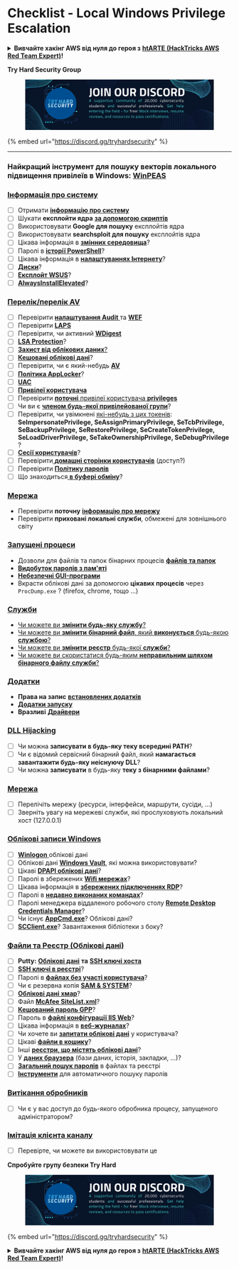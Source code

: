 # Checklist - Local Windows Privilege Escalation

<details>

<summary><strong>Вивчайте хакінг AWS від нуля до героя з</strong> <a href="https://training.hacktricks.xyz/courses/arte"><strong>htARTE (HackTricks AWS Red Team Expert)</strong></a><strong>!</strong></summary>

Інші способи підтримки HackTricks:

* Якщо ви хочете побачити вашу **компанію рекламовану на HackTricks** або **завантажити HackTricks у PDF-форматі**, перевірте [**ПЛАНИ ПІДПИСКИ**](https://github.com/sponsors/carlospolop)!
* Отримайте [**офіційний PEASS & HackTricks мерч**](https://peass.creator-spring.com)
* Відкрийте для себе [**Сім'ю PEASS**](https://opensea.io/collection/the-peass-family), нашу колекцію ексклюзивних [**NFT**](https://opensea.io/collection/the-peass-family)
* **Приєднуйтесь до** 💬 [**групи Discord**](https://discord.gg/hRep4RUj7f) або [**групи телеграм**](https://t.me/peass) або **слідкуйте** за нами на **Twitter** 🐦 [**@carlospolopm**](https://twitter.com/hacktricks\_live)**.**
* **Поділіться своїми хакерськими трюками, надсилайте PR до** [**HackTricks**](https://github.com/carlospolop/hacktricks) **та** [**HackTricks Cloud**](https://github.com/carlospolop/hacktricks-cloud) **репозиторіїв на GitHub**.

</details>

**Try Hard Security Group**

<figure><img src="../.gitbook/assets/telegram-cloud-document-1-5159108904864449420.jpg" alt=""><figcaption></figcaption></figure>

{% embed url="https://discord.gg/tryhardsecurity" %}

***

### **Найкращий інструмент для пошуку векторів локального підвищення привілеїв в Windows:** [**WinPEAS**](https://github.com/carlospolop/privilege-escalation-awesome-scripts-suite/tree/master/winPEAS)

### [Інформація про систему](windows-local-privilege-escalation/#system-info)

* [ ] Отримати [**інформацію про систему**](windows-local-privilege-escalation/#system-info)
* [ ] Шукати **експлойти ядра** [**за допомогою скриптів**](windows-local-privilege-escalation/#version-exploits)
* [ ] Використовувати **Google для пошуку** експлойтів ядра
* [ ] Використовувати **searchsploit для пошуку** експлойтів ядра
* [ ] Цікава інформація в [**змінних середовища**](windows-local-privilege-escalation/#environment)?
* [ ] Паролі в [**історії PowerShell**](windows-local-privilege-escalation/#powershell-history)?
* [ ] Цікава інформація в [**налаштуваннях Інтернету**](windows-local-privilege-escalation/#internet-settings)?
* [ ] [**Диски**](windows-local-privilege-escalation/#drives)?
* [ ] [**Експлойт WSUS**](windows-local-privilege-escalation/#wsus)?
* [ ] [**AlwaysInstallElevated**](windows-local-privilege-escalation/#alwaysinstallelevated)?

### [Перелік/перелік AV](windows-local-privilege-escalation/#enumeration)

* [ ] Перевірити [**налаштування Audit** ](windows-local-privilege-escalation/#audit-settings)та [**WEF**](windows-local-privilege-escalation/#wef)
* [ ] Перевірити [**LAPS**](windows-local-privilege-escalation/#laps)
* [ ] Перевірити, чи активний [**WDigest**](windows-local-privilege-escalation/#wdigest)
* [ ] [**LSA Protection**](windows-local-privilege-escalation/#lsa-protection)?
* [ ] [**Захист від облікових даних**](windows-local-privilege-escalation/#credentials-guard)[?](windows-local-privilege-escalation/#cached-credentials)
* [ ] [**Кешовані облікові дані**](windows-local-privilege-escalation/#cached-credentials)?
* [ ] Перевірити, чи є який-небудь [**AV**](https://github.com/carlospolop/hacktricks/blob/ua/windows-hardening/windows-av-bypass/README.md)
* [ ] [**Політика AppLocker**](https://github.com/carlospolop/hacktricks/blob/ua/windows-hardening/authentication-credentials-uac-and-efs/README.md#applocker-policy)?
* [ ] [**UAC**](https://github.com/carlospolop/hacktricks/blob/ua/windows-hardening/authentication-credentials-uac-and-efs/uac-user-account-control/README.md)
* [ ] [**Привілеї користувача**](windows-local-privilege-escalation/#users-and-groups)
* [ ] Перевірити [**поточні** привілеї користувача **privileges**](windows-local-privilege-escalation/#users-and-groups)
* [ ] Чи ви є [**членом будь-якої привілейованої групи**](windows-local-privilege-escalation/#privileged-groups)?
* [ ] Перевірити, чи увімкнені [які-небудь з цих токенів](windows-local-privilege-escalation/#token-manipulation): **SeImpersonatePrivilege, SeAssignPrimaryPrivilege, SeTcbPrivilege, SeBackupPrivilege, SeRestorePrivilege, SeCreateTokenPrivilege, SeLoadDriverPrivilege, SeTakeOwnershipPrivilege, SeDebugPrivilege** ?
* [ ] [**Сесії користувачів**](windows-local-privilege-escalation/#logged-users-sessions)?
* [ ] Перевірити[ **домашні сторінки користувачів**](windows-local-privilege-escalation/#home-folders) (доступ?)
* [ ] Перевірити [**Політику паролів**](windows-local-privilege-escalation/#password-policy)
* [ ] Що знаходиться[ **в буфері обміну**](windows-local-privilege-escalation/#get-the-content-of-the-clipboard)?

### [Мережа](windows-local-privilege-escalation/#network)

* Перевірити **поточну** [**інформацію про мережу**](windows-local-privilege-escalation/#network)
* Перевірити **приховані локальні служби**, обмежені для зовнішнього світу

### [Запущені процеси](windows-local-privilege-escalation/#running-processes)

* Дозволи для файлів та папок бінарних процесів [**файлів та папок**](windows-local-privilege-escalation/#file-and-folder-permissions)
* [**Видобуток паролів з пам'яті**](windows-local-privilege-escalation/#memory-password-mining)
* [**Небезпечні GUI-програми**](windows-local-privilege-escalation/#insecure-gui-apps)
* Вкрасти облікові дані за допомогою **цікавих процесів** через `ProcDump.exe` ? (firefox, chrome, тощо ...)

### [Служби](windows-local-privilege-escalation/#services)

* [Чи можете ви **змінити будь-яку службу**?](windows-local-privilege-escalation/#permissions)
* [Чи можете ви **змінити** **бінарний файл**, який **виконується** будь-якою **службою**?](windows-local-privilege-escalation/#modify-service-binary-path)
* [Чи можете ви **змінити** **реєстр** будь-якої **служби**?](windows-local-privilege-escalation/#services-registry-modify-permissions)
* [Чи можете ви скористатися будь-яким **неправильним шляхом бінарного файлу служби**?](windows-local-privilege-escalation/#unquoted-service-paths)

### [**Додатки**](windows-local-privilege-escalation/#applications)

* **Права на запис** [**встановлених додатків**](windows-local-privilege-escalation/#write-permissions)
* [**Додатки запуску**](windows-local-privilege-escalation/#run-at-startup)
* **Вразливі** [**Драйвери**](windows-local-privilege-escalation/#drivers)

### [DLL Hijacking](windows-local-privilege-escalation/#path-dll-hijacking)

* [ ] Чи можна **записувати в будь-яку теку всередині PATH**?
* [ ] Чи є відомий сервісний бінарний файл, який **намагається завантажити будь-яку неіснуючу DLL**?
* [ ] Чи можна **записувати** в будь-яку **теку з бінарними файлами**?

### [Мережа](windows-local-privilege-escalation/#network)

* [ ] Перелічіть мережу (ресурси, інтерфейси, маршрути, сусіди, ...)
* [ ] Зверніть увагу на мережеві служби, які прослуховують локальний хост (127.0.0.1)

### [Облікові записи Windows](windows-local-privilege-escalation/#windows-credentials)

* [ ] [**Winlogon** ](windows-local-privilege-escalation/#winlogon-credentials)облікові дані
* [ ] Облікові дані [**Windows Vault**](windows-local-privilege-escalation/#credentials-manager-windows-vault), які можна використовувати?
* [ ] Цікаві [**DPAPI облікові дані**](windows-local-privilege-escalation/#dpapi)?
* [ ] Паролі в збережених [**Wifi мережах**](windows-local-privilege-escalation/#wifi)?
* [ ] Цікава інформація в [**збережених підключеннях RDP**](windows-local-privilege-escalation/#saved-rdp-connections)?
* [ ] Паролі в [**недавно виконаних командах**](windows-local-privilege-escalation/#recently-run-commands)?
* [ ] Паролі менеджера віддаленого робочого столу [**Remote Desktop Credentials Manager**](windows-local-privilege-escalation/#remote-desktop-credential-manager)?
* [ ] Чи існує [**AppCmd.exe**](windows-local-privilege-escalation/#appcmd-exe)? Облікові дані?
* [ ] [**SCClient.exe**](windows-local-privilege-escalation/#scclient-sccm)? Завантаження бібліотеки з боку?

### [Файли та Реєстр (Облікові дані)](windows-local-privilege-escalation/#files-and-registry-credentials)

* [ ] **Putty:** [**Облікові дані**](windows-local-privilege-escalation/#putty-creds) **та** [**SSH ключі хоста**](windows-local-privilege-escalation/#putty-ssh-host-keys)
* [ ] [**SSH ключі в реєстрі**](windows-local-privilege-escalation/#ssh-keys-in-registry)?
* [ ] Паролі в [**файлах без участі користувача**](windows-local-privilege-escalation/#unattended-files)?
* [ ] Чи є резервна копія [**SAM & SYSTEM**](windows-local-privilege-escalation/#sam-and-system-backups)?
* [ ] [**Облікові дані хмар**](windows-local-privilege-escalation/#cloud-credentials)?
* [ ] Файл [**McAfee SiteList.xml**](windows-local-privilege-escalation/#mcafee-sitelist.xml)?
* [ ] [**Кешований пароль GPP**](windows-local-privilege-escalation/#cached-gpp-pasword)?
* [ ] Пароль в [**файлі конфігурації IIS Web**](windows-local-privilege-escalation/#iis-web-config)?
* [ ] Цікава інформація в [**веб-журналах**](windows-local-privilege-escalation/#logs)?
* [ ] Чи хочете ви [**запитати облікові дані**](windows-local-privilege-escalation/#ask-for-credentials) у користувача?
* [ ] Цікаві [**файли в кошику**](windows-local-privilege-escalation/#credentials-in-the-recyclebin)?
* [ ] Інші [**реєстри, що містять облікові дані**](windows-local-privilege-escalation/#inside-the-registry)?
* [ ] У [**даних браузера**](windows-local-privilege-escalation/#browsers-history) (бази даних, історія, закладки, ...)?
* [ ] [**Загальний пошук паролів**](windows-local-privilege-escalation/#generic-password-search-in-files-and-registry) в файлах та реєстрі
* [ ] [**Інструменти**](windows-local-privilege-escalation/#tools-that-search-for-passwords) для автоматичного пошуку паролів

### [Витікання обробників](windows-local-privilege-escalation/#leaked-handlers)

* [ ] Чи є у вас доступ до будь-якого обробника процесу, запущеного адміністратором?

### [Імітація клієнта каналу](windows-local-privilege-escalation/#named-pipe-client-impersonation)

* [ ] Перевірте, чи можете ви використовувати це

**Спробуйте групу безпеки Try Hard**

<figure><img src="../.gitbook/assets/telegram-cloud-document-1-5159108904864449420.jpg" alt=""><figcaption></figcaption></figure>

{% embed url="https://discord.gg/tryhardsecurity" %}

<details>

<summary><strong>Вивчайте хакінг AWS від нуля до героя з</strong> <a href="https://training.hacktricks.xyz/courses/arte"><strong>htARTE (HackTricks AWS Red Team Expert)</strong></a><strong>!</strong></summary>

Інші способи підтримки HackTricks:

* Якщо ви хочете побачити вашу **компанію рекламовану в HackTricks** або **завантажити HackTricks у PDF**, перевірте [**ПЛАНИ ПІДПИСКИ**](https://github.com/sponsors/carlospolop)!
* Отримайте [**офіційний PEASS & HackTricks мерч**](https://peass.creator-spring.com)
* Відкрийте для себе [**Сім'ю PEASS**](https://opensea.io/collection/the-peass-family), нашу колекцію ексклюзивних [**NFT**](https://opensea.io/collection/the-peass-family)
* **Приєднуйтесь до** 💬 [**групи Discord**](https://discord.gg/hRep4RUj7f) або [**групи Telegram**](https://t.me/peass) або **слідкуйте** за нами на **Twitter** 🐦 [**@carlospolopm**](https://twitter.com/hacktricks\_live)**.**
* **Поділіться своїми хакерськими трюками, надсилаючи PR до** [**HackTricks**](https://github.com/carlospolop/hacktricks) та [**HackTricks Cloud**](https://github.com/carlospolop/hacktricks-cloud) репозиторіїв GitHub.

</details>
